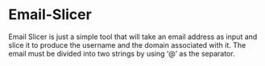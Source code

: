 # Email-Slicer
Email Slicer is just a simple tool that will take an email address as input and slice it to produce the username and the domain associated with it. The email must be divided into two strings by using ‘@’ as the separator.
